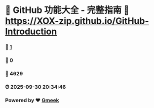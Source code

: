# 🌟 GitHub 功能大全 - 完整指南 :link: https://XOX-zip.github.io/GitHub-Introduction 
### :page_facing_up: [1](https://XOX-zip.github.io/GitHub-Introduction/tag.html) 
### :speech_balloon: 0 
### :hibiscus: 4629 
### :alarm_clock: 2025-09-30 20:34:46 
### Powered by :heart: [Gmeek](https://github.com/Meekdai/Gmeek)
